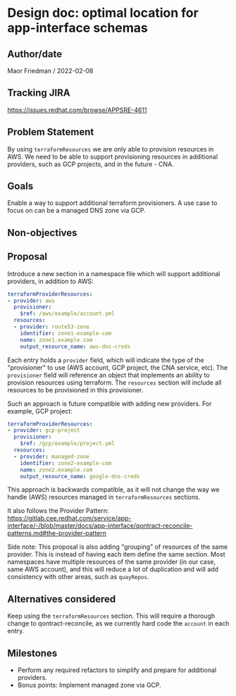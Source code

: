 # Design doc: optimal location for app-interface schemas

## Author/date

Maor Friedman / 2022-02-08

## Tracking JIRA

https://issues.redhat.com/browse/APPSRE-4611

## Problem Statement

By using `terraformResources` we are only able to provision resources in AWS. We need to be able to support provisioning resources in additional providers, such as GCP projects, and in the future - CNA.

## Goals

Enable a way to support additional terraform provisioners. A use case to focus on can be a managed DNS zone via GCP.

## Non-objectives

## Proposal

Introduce a new section in a namespace file which will support additional providers, in addition to AWS:
```yaml
terraformProviderResources:
- provider: aws
  provisioner:
    $ref: /aws/example/account.yml
  resources:
  - provider: route53-zone
    identifier: zone1-example-com
    name: zone1.example.com
    output_resource_name: aws-dns-creds
```

Each entry holds a `provider` field, which will indicate the type of the "provisioner" to use (AWS account, GCP project, the CNA service, etc). The `provisioner` field will reference an object that implements an ability to provision resources using terraform. The `resources` section will include all resources to be provisioned in this provisioner.

Such an approach is future compatible with adding new providers. For example, GCP project:
```yaml
terraformProviderResources:
- provider: gcp-project
  provisioner:
    $ref: /gcp/example/project.yml
  resources:
  - provider: managed-zone
    identifier: zone2-example-com
    name: zone2.example.com
    output_resource_name: google-dns-creds
```

This approach is backwards compatible, as it will not change the way we handle (AWS) resources managed in `terraformResources` sections.

It also follows the Provider Pattern: https://gitlab.cee.redhat.com/service/app-interface/-/blob/master/docs/app-interface/qontract-reconcile-patterns.md#the-provider-pattern

Side note: This proposal is also adding "grouping" of resources of the same provider. This is instead of having each item define the same section. Most namespaces have multiple resources of the same provider (in our case, same AWS account), and this will reduce a lot of duplication and will add consistency with other areas, such as `quayRepos`.

## Alternatives considered

Keep using the `terraformResources` section. This will require a thorough change to qontract-reconcile, as we currently hard code the `account` in each entry.

## Milestones

- Perform any required refactors to simplify and prepare for additional providers.
- Bonus points: Implement managed zone via GCP.
